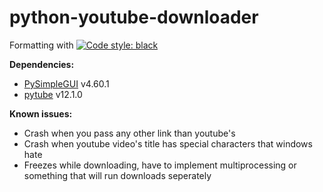 # python-youtube-downloader

Formatting with [![Code style: black](https://img.shields.io/badge/code%20style-black-000000.svg)](https://github.com/psf/black)

**Dependencies:**
 - [PySimpleGUI](https://pypi.org/project/PySimpleGUI/) v4.60.1
 - [pytube](https://pypi.org/project/pytube/) v12.1.0


**Known issues:**
 - Crash when you pass any other link than youtube's 
 - Crash when youtube video's title has special characters that windows hate
 - Freezes while downloading, have to implement multiprocessing or something that will run downloads seperately